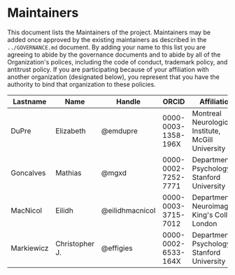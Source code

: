 # Maintainers

This document lists the Maintainers of the project.
Maintainers may be added once approved by the existing maintainers as described in the `../GOVERNANCE.md` document.
By adding your name to this list you are agreeing to abide by the governance documents and to abide by all of the Organization's polices, including the code of conduct, trademark policy, and antitrust policy.
If you are participating because of your affiliation with another organization (designated below), you represent that you have the authority to bind that organization to these policies.

<!-- EXAMPLE: The current contents of the table are given for an example, please update. -->

| **Lastname** | **Name** | **Handle** | **ORCID** | **Affiliation** |
| --- | --- | --- | --- | --- |
| DuPre | Elizabeth | @emdupre | 0000-0003-1358-196X | Montreal Neurological Institute, McGill University |
| Goncalves | Mathias | @mgxd | 0000-0002-7252-7771 | Department of Psychology, Stanford University |
| MacNicol | Eilidh | @eilidhmacnicol | 0000-0003-3715-7012 | Department of Neuroimaging, King's College London |
| Markiewicz | Christopher J. | @effigies | 0000-0002-6533-164X | Department of Psychology, Stanford University |
